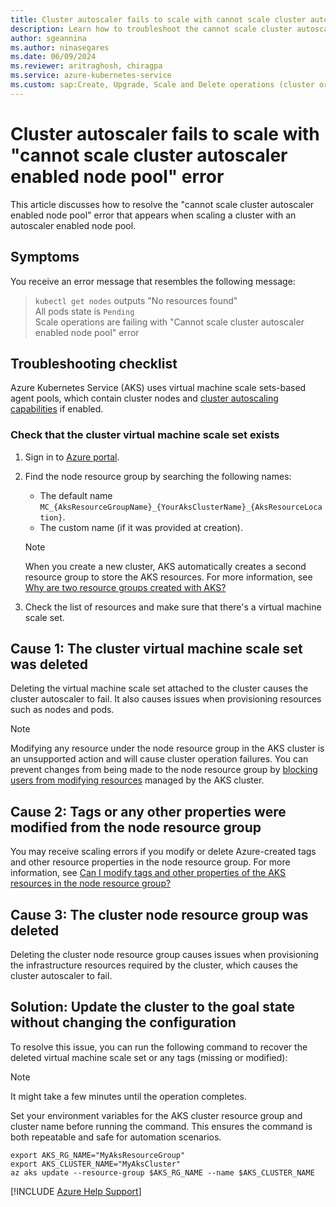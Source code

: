 ```yaml
---
title: Cluster autoscaler fails to scale with cannot scale cluster autoscaler enabled node pool error
description: Learn how to troubleshoot the cannot scale cluster autoscaler enabled node pool error when your autoscaler isn't scaling up or down.
author: sgeannina
ms.author: ninasegares
ms.date: 06/09/2024
ms.reviewer: aritraghosh, chiragpa
ms.service: azure-kubernetes-service
ms.custom: sap:Create, Upgrade, Scale and Delete operations (cluster or nodepool), innovation-engine
---
```


# Cluster autoscaler fails to scale with "cannot scale cluster autoscaler enabled node pool" error

This article discusses how to resolve the "cannot scale cluster autoscaler enabled node pool" error that appears when scaling a cluster with an autoscaler enabled node pool.

## Symptoms

You receive an error message that resembles the following message:

> `kubectl get nodes` outputs "No resources found"  
> All pods state is `Pending`  
> Scale operations are failing with "Cannot scale cluster autoscaler enabled node pool" error

## Troubleshooting checklist

Azure Kubernetes Service (AKS) uses virtual machine scale sets-based agent pools, which contain cluster nodes and [cluster autoscaling capabilities](/azure/aks/cluster-autoscaler) if enabled.

### Check that the cluster virtual machine scale set exists

1. Sign in to [Azure portal](https://portal.azure.com).
1. Find the node resource group by searching the following names:

   - The default name `MC_{AksResourceGroupName}_{YourAksClusterName}_{AksResourceLocation}`.
   - The custom name (if it was provided at creation).

   > [!NOTE]
   > When you create a new cluster, AKS automatically creates a second resource group to store the AKS resources. For more information, see [Why are two resource groups created with AKS?](/azure/aks/faq#why-are-two-resource-groups-created-with-aks)

1. Check the list of resources and make sure that there's a virtual machine scale set.

## Cause 1: The cluster virtual machine scale set was deleted

Deleting the virtual machine scale set attached to the cluster causes the cluster autoscaler to fail. It also causes issues when provisioning resources such as nodes and pods.

> [!NOTE]
> Modifying any resource under the node resource group in the AKS cluster is an unsupported action and will cause cluster operation failures. You can prevent changes from being made to the node resource group by [blocking users from modifying resources](/azure/aks/cluster-configuration#fully-managed-resource-group-preview) managed by the AKS cluster.

## Cause 2: Tags or any other properties were modified from the node resource group

You may receive scaling errors if you modify or delete Azure-created tags and other resource properties in the node resource group. For more information, see [Can I modify tags and other properties of the AKS resources in the node resource group?](/azure/aks/faq#can-i-modify-tags-and-other-properties-of-the-aks-resources-in-the-node-resource-group)

## Cause 3: The cluster node resource group was deleted

Deleting the cluster node resource group causes issues when provisioning the infrastructure resources required by the cluster, which causes the cluster autoscaler to fail.

## Solution: Update the cluster to the goal state without changing the configuration

To resolve this issue, you can run the following command to recover the deleted virtual machine scale set or any tags (missing or modified):

> [!NOTE]
> It might take a few minutes until the operation completes.

Set your environment variables for the AKS cluster resource group and cluster name before running the command. This ensures the command is both repeatable and safe for automation scenarios.

```azurecli
export AKS_RG_NAME="MyAksResourceGroup"
export AKS_CLUSTER_NAME="MyAksCluster"
az aks update --resource-group $AKS_RG_NAME --name $AKS_CLUSTER_NAME
```

[!INCLUDE [Azure Help Support](../../../includes/azure-help-support.md)]
